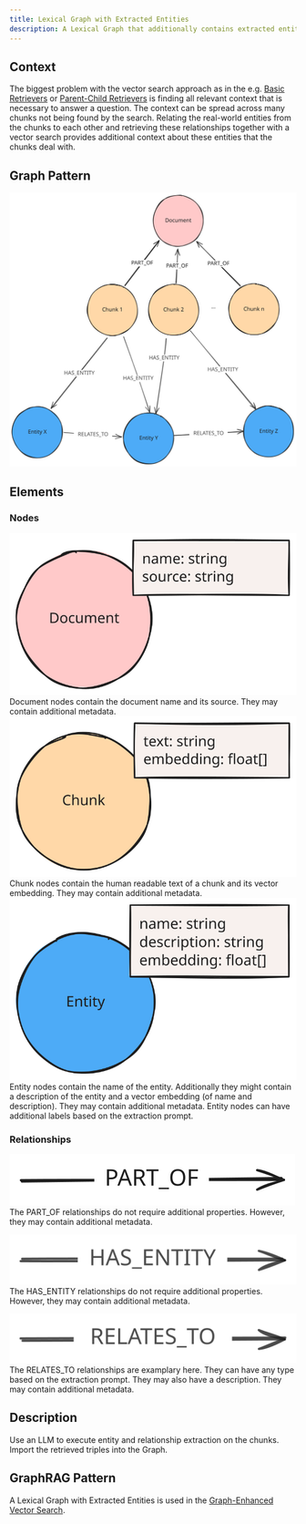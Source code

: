 ```yaml
---
title: Lexical Graph with Extracted Entities
description: A Lexical Graph that additionally contains extracted entities and relationships.
---
```


## Context

The biggest problem with the vector search approach as in the e.g. [Basic Retrievers](/reference/graphrag/basic-retriever) or [Parent-Child Retrievers](/reference/graphrag/parent-child-retriever) is finding all relevant context that is necessary to answer a question. The context can be spread across many chunks not being found by the search. Relating the real-world entities from the chunks to each other and retrieving these relationships together with a vector search provides additional context about these entities that the chunks deal with.

## Graph Pattern

![Graph](../../../../assets/images/knowledge-graph-lexical-graph-extracted-entities.svg)

## Elements

### Nodes

![Document Node](../../../../assets/images/element-document-node.svg)
Document nodes contain the document name and its source. They may contain additional metadata.
![Chunk Node](../../../../assets/images/element-chunk-node.svg)
Chunk nodes contain the human readable text of a chunk and its vector embedding. They may contain additional metadata.
![Entity Node](../../../../assets/images/element-entity-node.svg)
Entity nodes contain the name of the entity. Additionally they might contain a description of the entity and a vector embedding (of name and description). They may contain additional metadata. Entity nodes can have additional labels based on the extraction prompt.

### Relationships

![PART_OF Relationship](../../../../assets/images/element-part-of-relationship.svg)
The PART_OF relationships do not require additional properties. However, they may contain additional metadata.

![HAS_ENTITY Relationship](../../../../assets/images/element-has-entity-relationship.svg)
The HAS_ENTITY relationships do not require additional properties. However, they may contain additional metadata.

![RELATES_TO Relationship](../../../../assets/images/element-relates-to-relationship.svg)
The RELATES_TO relationships are examplary here. They can have any type based on the extraction prompt. They may also have a description. They may contain additional metadata.

## Description

Use an LLM to execute entity and relationship extraction on the chunks. Import the retrieved triples into the Graph.

## GraphRAG Pattern

A Lexical Graph with Extracted Entities is used in the [Graph-Enhanced Vector Search](/reference/graphrag/graph-enhanced-vector-search).
